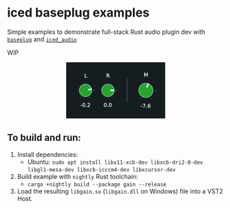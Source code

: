 # iced baseplug examples
Simple examples to demonstrate full-stack Rust audio plugin dev with [`baseplug`] and [`iced_audio`]

WIP

<div align="center">
    <img src="/screenshots/gain.png">
</div>

## To build and run:
1. Install dependencies:
    * Ubuntu: `sudo apt install libx11-xcb-dev libxcb-dri2-0-dev libgl1-mesa-dev libxcb-icccm4-dev libxcursor-dev`
2. Build example with `nightly` Rust toolchain:
    * `cargo +nightly build --package gain --release`
3. Load the resulting `libgain.so` (`libgain.dll` on Windows) file into a VST2 Host.

[`baseplug`]: https://github.com/wrl/baseplug
[`iced_audio`]: https://github.com/BillyDM/iced_audio
